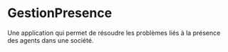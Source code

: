 # GestionPresence
Une application qui permet de résoudre les problèmes liés à la présence des agents dans une société.
